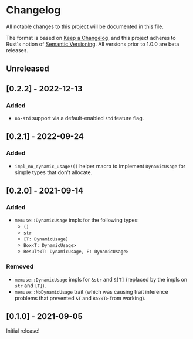 # Changelog
All notable changes to this project will be documented in this file.

The format is based on [Keep a Changelog](https://keepachangelog.com/en/1.0.0/),
and this project adheres to Rust's notion of
[Semantic Versioning](https://semver.org/spec/v2.0.0.html). All versions prior
to 1.0.0 are beta releases.

## Unreleased

## [0.2.2] - 2022-12-13
### Added
- `no-std` support via a default-enabled `std` feature flag.

## [0.2.1] - 2022-09-24
### Added
- `impl_no_dynamic_usage!()` helper macro to implement `DynamicUsage` for simple
  types that don't allocate.

## [0.2.0] - 2021-09-14
### Added
- `memuse::DynamicUsage` impls for the following types:
  - `()`
  - `str`
  - `[T: DynamicUsage]`
  - `Box<T: DynamicUsage>`
  - `Result<T: DynamicUsage, E: DynamicUsage>`

### Removed
- `memuse::DynamicUsage` impls for `&str` and `&[T]` (replaced by the impls on
  `str` and `[T]`).
- `memuse::NoDynamicUsage` trait (which was causing trait inference problems
  that prevented `&T` and `Box<T>` from working).

## [0.1.0] - 2021-09-05
Initial release!
